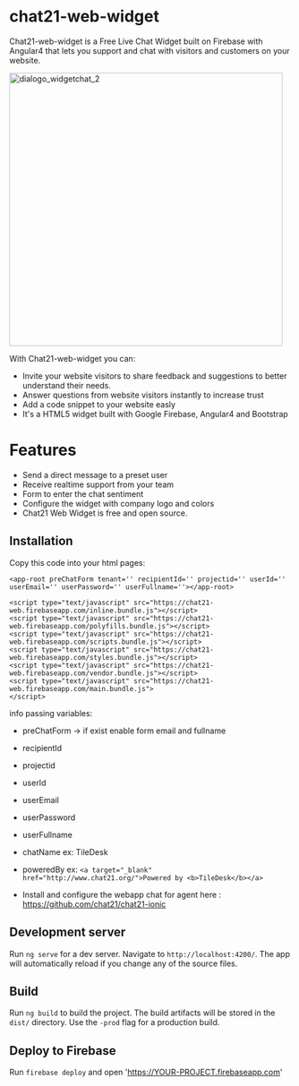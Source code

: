 # chat21-web-widget

Chat21-web-widget is a Free Live Chat Widget built on Firebase with Angular4 that lets you support and chat with visitors and customers on your website. 

<img width="488" alt="dialogo_widgetchat_2" src="https://user-images.githubusercontent.com/32448495/37662363-35110862-2c57-11e8-8720-263d1ff96f29.jpg">

With Chat21-web-widget you can:
* Invite your website visitors to share feedback and suggestions to better understand their needs.
* Answer questions from website visitors instantly to increase trust
* Add a code snippet to your website easly 
* It's a HTML5 widget built with Google Firebase, Angular4 and Bootstrap

# Features
* Send a direct message to a preset user
* Receive realtime support from your team
* Form to enter the chat sentiment
* Configure the widget with company logo and colors
* Chat21 Web Widget is free and open source.

## Installation

Copy this code into your html pages:

```
<app-root preChatForm tenant='' recipientId='' projectid='' userId='' userEmail='' userPassword='' userFullname=''></app-root>

<script type="text/javascript" src="https://chat21-web.firebaseapp.com/inline.bundle.js"></script>
<script type="text/javascript" src="https://chat21-web.firebaseapp.com/polyfills.bundle.js"></script>
<script type="text/javascript" src="https://chat21-web.firebaseapp.com/scripts.bundle.js"></script>
<script type="text/javascript" src="https://chat21-web.firebaseapp.com/styles.bundle.js"></script>
<script type="text/javascript" src="https://chat21-web.firebaseapp.com/vendor.bundle.js"></script>
<script type="text/javascript" src="https://chat21-web.firebaseapp.com/main.bundle.js">
</script>

```
info passing variables:  
* preChatForm -> if exist enable form email and fullname
* recipientId 
* projectid 
* userId  
* userEmail 
* userPassword 
* userFullname
* chatName ex: TileDesk
* poweredBy ex: ```<a target="_blank" href="http://www.chat21.org/">Powered by <b>TileDesk</b></a>```

* Install and configure the  webapp chat for agent here : https://github.com/chat21/chat21-ionic

## Development server

Run `ng serve` for a dev server. Navigate to `http://localhost:4200/`. The app will automatically reload if you change any of the source files.

## Build

Run `ng build` to build the project. The build artifacts will be stored in the `dist/` directory. Use the `-prod` flag for a production build.

## Deploy to Firebase 
Run `firebase deploy` and open 'https://YOUR-PROJECT.firebaseapp.com'
